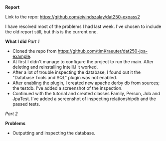 **Report**

Link to the repo: https://github.com/eivindszalay/dat250-expass2

I have resolved most of the problems I had last week. I've chosen to include the old report still, but this is the current one.

**What I did**
*Part 1*
- Cloned the repo from https://github.com/timKraeuter/dat250-jpa-example.
- At first I didn't manage to configure the project to run the main. After deleting and reinstalling IntelliJ it worked.
- After a lot of trouble inspecting the database, I found out it the "Database Tools and SQL" plugin was not enabled.
- After enabling the plugin, I created new apache derby db from sources; the testdb. I've added a screenshot of the inspection.
- Continued with the tutorial and created classes Family, Person, Job and JpaTest. I've added a screenshot of inspecting relationshipdb and the passed tests.


*Part 2*

**Problems**
- Outputting and inspecting the database.

